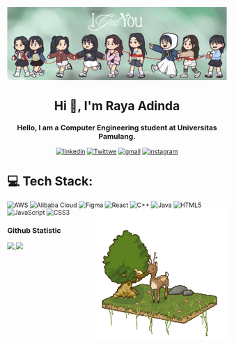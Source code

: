 <p align="center" href="https://twice.jype.com/" alt="@MyouiTime on Twitter">
  <img src="Twice.JPG" title="@MyouiTime on Twitter">
</p>

  <h1 align="center">Hi 👋, I'm Raya Adinda </h1>
  <h3 align="center">Hello, I am a Computer Engineering student at Universitas Pamulang.</h3>

  

<div align="center">

  <a href="https://linkedin.com/in/raya-adinda">![linkedin](https://img.shields.io/badge/LinkedIn-0077B5?style=for-the-badge&logo=linkedin&logoColor=white)</a>
  <a href="https://twitter.com/kudzarvka">![Twittwe](https://img.shields.io/badge/Twitter-1DA1F2?style=for-the-badge&logo=twitter&logoColor=white)</a>
  <a href="https://mail.google.com/mail/u/0/?view=cm&tf=1&fs=1&to=rayaadinda78@gmail.com">![gmail](https://img.shields.io/badge/Gmail-D14836?style=for-the-badge&logo=gmail&logoColor=white)</a>
 <a href="https://www.instagram.com/fromrayacamera">![instagram](https://img.shields.io/badge/Fromrayacamera-E4405F?style=for-the-badge&logo=instagram&logoColor=white)</a>

</div>






# 💻 Tech Stack:

![AWS](https://img.shields.io/badge/AWS-%23FF9900.svg?style=for-the-badge&logo=amazon-aws&logoColor=white) 
![Alibaba Cloud](https://img.shields.io/badge/AlibabaCloud-%23FF6701.svg?style=for-the-badge&logo=alibabacloud&logoColor=white) 
![Figma](https://img.shields.io/badge/figma-%23F24E1E.svg?style=for-the-badge&logo=figma&logoColor=white) 
![React](https://img.shields.io/badge/react-%2320232a.svg?style=for-the-badge&logo=react&logoColor=%2361DAFB) 
![C++](https://img.shields.io/badge/c++-%2300599C.svg?style=for-the-badge&logo=c%2B%2B&logoColor=white) 
![Java](https://img.shields.io/badge/java-%23ED8B00.svg?style=for-the-badge&logo=openjdk&logoColor=white) 
![HTML5](https://img.shields.io/badge/html5-%23E34F26.svg?style=for-the-badge&logo=html5&logoColor=white) 
![JavaScript](https://img.shields.io/badge/javascript-%23323330.svg?style=for-the-badge&logo=javascript&logoColor=%23F7DF1E)
![CSS3](https://img.shields.io/badge/css3-%231572B6.svg?style=for-the-badge&logo=css3&logoColor=white)
  <img align="right" src ="https://github.com/rayaadinda/rayaadinda/blob/main/giphy%20(1).gif" width="300" heigth="300">



### Github Statistic

<p align="left">
<a href="https://github.com/rayaadinda">
  <img src="https://github-readme-stats-eight-theta.vercel.app/api?username=rayaadinda&show_icons=true&theme=greywhite&include_all_commits=true&count_private=true"/>
  <img src="https://github-readme-stats-eight-theta.vercel.app/api/top-langs/?username=rayaadinda&layout=compact&langs_count=8&theme=greywhite"/>
</a>
</p>
